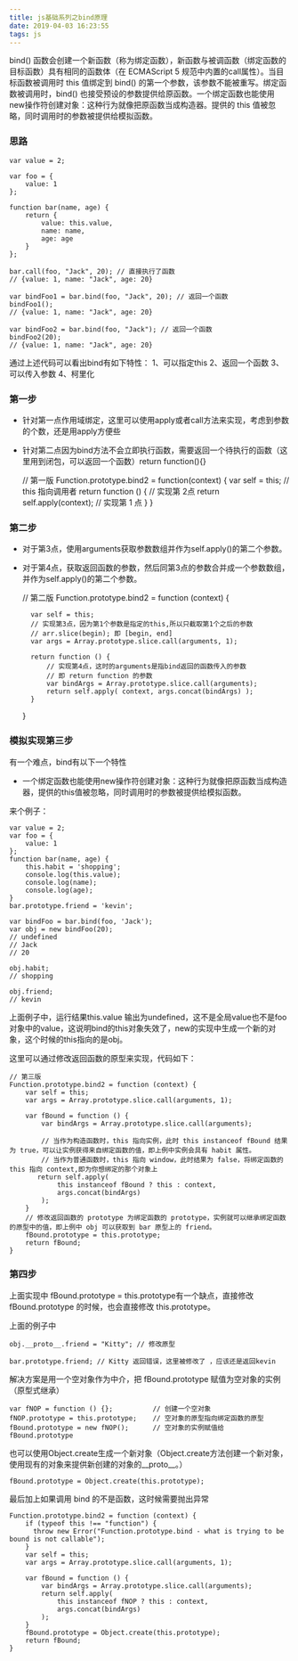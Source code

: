 ```yaml
---
title: js基础系列之bind原理
date: 2019-04-03 16:23:55
tags: js
---
```

bind() 函数会创建一个新函数（称为绑定函数），新函数与被调函数（绑定函数的目标函数）具有相同的函数体（在 ECMAScript 5 规范中内置的call属性）。当目标函数被调用时 this 值绑定到 bind() 的第一个参数，该参数不能被重写。绑定函数被调用时，bind() 也接受预设的参数提供给原函数。一个绑定函数也能使用new操作符创建对象：这种行为就像把原函数当成构造器。提供的 this 值被忽略，同时调用时的参数被提供给模拟函数。

<!-- more -->

### 思路

    var value = 2;
    
    var foo = {
        value: 1
    };
    
    function bar(name, age) {
        return {
    		value: this.value,
    		name: name,
    		age: age
        }
    };
    
    bar.call(foo, "Jack", 20); // 直接执行了函数
    // {value: 1, name: "Jack", age: 20}
    
    var bindFoo1 = bar.bind(foo, "Jack", 20); // 返回一个函数
    bindFoo1();
    // {value: 1, name: "Jack", age: 20}
    
    var bindFoo2 = bar.bind(foo, "Jack"); // 返回一个函数
    bindFoo2(20);
    // {value: 1, name: "Jack", age: 20}

    
通过上述代码可以看出bind有如下特性：
1、可以指定this
2、返回一个函数
3、可以传入参数
4、柯里化

### 第一步
- 针对第一点作用域绑定，这里可以使用apply或者call方法来实现，考虑到参数的个数，还是用apply方便些
- 针对第二点因为bind方法不会立即执行函数，需要返回一个待执行的函数（这里用到闭包，可以返回一个函数）return function(){}


    // 第一版
    Function.prototype.bind2 = function(context) {
        var self = this; // this 指向调用者
        return function () { // 实现第 2点
            return self.apply(context); // 实现第 1 点
        }
    }
    
### 第二步
- 对于第3点，使用arguments获取参数数组并作为self.apply()的第二个参数。
- 对于第4点，获取返回函数的参数，然后同第3点的参数合并成一个参数数组，并作为self.apply()的第二个参数。


    // 第二版
    Function.prototype.bind2 = function (context) {
    
        var self = this;
        // 实现第3点，因为第1个参数是指定的this,所以只截取第1个之后的参数
    	// arr.slice(begin); 即 [begin, end]
        var args = Array.prototype.slice.call(arguments, 1); 
    
        return function () {
            // 实现第4点，这时的arguments是指bind返回的函数传入的参数
            // 即 return function 的参数
            var bindArgs = Array.prototype.slice.call(arguments);
            return self.apply( context, args.concat(bindArgs) );
        }
    }

### 模拟实现第三步
有一个难点，bind有以下一个特性
- 一个绑定函数也能使用new操作符创建对象：这种行为就像把原函数当成构造器，提供的this值被忽略，同时调用时的参数被提供给模拟函数。

来个例子：

    var value = 2;
    var foo = {
        value: 1
    };
    function bar(name, age) {
        this.habit = 'shopping';
        console.log(this.value);
        console.log(name);
        console.log(age);
    }
    bar.prototype.friend = 'kevin';
    
    var bindFoo = bar.bind(foo, 'Jack');
    var obj = new bindFoo(20);
    // undefined
    // Jack
    // 20
    
    obj.habit;
    // shopping
    
    obj.friend;
    // kevin

上面例子中，运行结果this.value 输出为undefined，这不是全局value也不是foo对象中的value，这说明bind的this对象失效了，new的实现中生成一个新的对象，这个时候的this指向的是obj。

这里可以通过修改返回函数的原型来实现，代码如下：

    // 第三版
    Function.prototype.bind2 = function (context) {
        var self = this;
        var args = Array.prototype.slice.call(arguments, 1);
    
        var fBound = function () {
            var bindArgs = Array.prototype.slice.call(arguments);
            
            // 当作为构造函数时，this 指向实例，此时 this instanceof fBound 结果为 true，可以让实例获得来自绑定函数的值，即上例中实例会具有 habit 属性。
            // 当作为普通函数时，this 指向 window，此时结果为 false，将绑定函数的 this 指向 context,即为你想绑定的那个对象上
           return self.apply(
                this instanceof fBound ? this : context, 
                args.concat(bindArgs)
            );
        }
        // 修改返回函数的 prototype 为绑定函数的 prototype，实例就可以继承绑定函数的原型中的值，即上例中 obj 可以获取到 bar 原型上的 friend。
        fBound.prototype = this.prototype;
        return fBound;
    }


### 第四步
上面实现中 fBound.prototype = this.prototype有一个缺点，直接修改 fBound.prototype 的时候，也会直接修改 this.prototype。

上面的例子中

    obj.__proto__.friend = "Kitty"; // 修改原型
    
    bar.prototype.friend; // Kitty 返回错误，这里被修改了 ，应该还是返回kevin

解决方案是用一个空对象作为中介，把 fBound.prototype 赋值为空对象的实例（原型式继承）

    var fNOP = function () {};			// 创建一个空对象
    fNOP.prototype = this.prototype; 	// 空对象的原型指向绑定函数的原型
    fBound.prototype = new fNOP();		// 空对象的实例赋值给 fBound.prototype

也可以使用Object.create生成一个新对象（Object.create方法创建一个新对象，使用现有的对象来提供新创建的对象的__proto__。）

    fBound.prototype = Object.create(this.prototype);

最后加上如果调用 bind 的不是函数，这时候需要抛出异常

    Function.prototype.bind2 = function (context) {
        if (typeof this !== "function") {
          throw new Error("Function.prototype.bind - what is trying to be bound is not callable");
        }
        var self = this;
        var args = Array.prototype.slice.call(arguments, 1);
        
        var fBound = function () {
            var bindArgs = Array.prototype.slice.call(arguments);
            return self.apply(
                this instanceof fNOP ? this : context, 
                args.concat(bindArgs)
            );
        }
        fBound.prototype = Object.create(this.prototype);
        return fBound;
    }






























